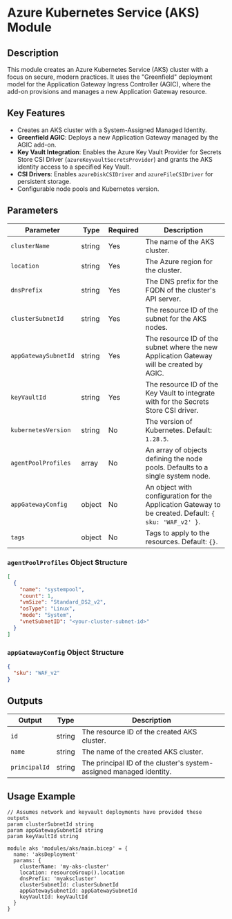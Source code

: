 # Azure Kubernetes Service (AKS) Module

## Description
This module creates an Azure Kubernetes Service (AKS) cluster with a focus on secure, modern practices. It uses the "Greenfield" deployment model for the Application Gateway Ingress Controller (AGIC), where the add-on provisions and manages a new Application Gateway resource.

## Key Features
- Creates an AKS cluster with a System-Assigned Managed Identity.
- **Greenfield AGIC**: Deploys a new Application Gateway managed by the AGIC add-on.
- **Key Vault Integration**: Enables the Azure Key Vault Provider for Secrets Store CSI Driver (`azureKeyvaultSecretsProvider`) and grants the AKS identity access to a specified Key Vault.
- **CSI Drivers**: Enables `azureDiskCSIDriver` and `azureFileCSIDriver` for persistent storage.
- Configurable node pools and Kubernetes version.

## Parameters
| Parameter | Type | Required | Description |
|---|---|---|---|
| `clusterName` | string | Yes | The name of the AKS cluster. |
| `location` | string | Yes | The Azure region for the cluster. |
| `dnsPrefix` | string | Yes | The DNS prefix for the FQDN of the cluster's API server. |
| `clusterSubnetId` | string | Yes | The resource ID of the subnet for the AKS nodes. |
| `appGatewaySubnetId` | string | Yes | The resource ID of the subnet where the new Application Gateway will be created by AGIC. |
| `keyVaultId` | string | Yes | The resource ID of the Key Vault to integrate with for the Secrets Store CSI driver. |
| `kubernetesVersion` | string | No | The version of Kubernetes. Default: `1.28.5`. |
| `agentPoolProfiles` | array | No | An array of objects defining the node pools. Defaults to a single system node. |
| `appGatewayConfig` | object | No | An object with configuration for the Application Gateway to be created. Default: `{ sku: 'WAF_v2' }`. |
| `tags` | object | No | Tags to apply to the resources. Default: `{}`. |

### `agentPoolProfiles` Object Structure
```json
[
  {
    "name": "systempool",
    "count": 1,
    "vmSize": "Standard_DS2_v2",
    "osType": "Linux",
    "mode": "System",
    "vnetSubnetID": "<your-cluster-subnet-id>"
  }
]
```

### `appGatewayConfig` Object Structure
```json
{
  "sku": "WAF_v2"
}
```

## Outputs
| Output | Type | Description |
|---|---|---|
| `id` | string | The resource ID of the created AKS cluster. |
| `name` | string | The name of the created AKS cluster. |
| `principalId`| string | The principal ID of the cluster's system-assigned managed identity. |

## Usage Example
```bicep
// Assumes network and keyvault deployments have provided these outputs
param clusterSubnetId string
param appGatewaySubnetId string
param keyVaultId string

module aks 'modules/aks/main.bicep' = {
  name: 'aksDeployment'
  params: {
    clusterName: 'my-aks-cluster'
    location: resourceGroup().location
    dnsPrefix: 'myakscluster'
    clusterSubnetId: clusterSubnetId
    appGatewaySubnetId: appGatewaySubnetId
    keyVaultId: keyVaultId
  }
}
```
